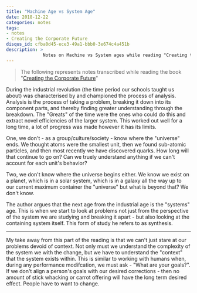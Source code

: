 ```yaml
---
title: "Machine Age vs System Age"
date: 2018-12-22
categories: notes
tags:
- notes
- Creating the Corporate Future
disqus_id: cfba0d45-ece3-49a1-bbb0-3e674c4a451b
description: >
              Notes on Machine vs System ages while reading "Creating the Corporate Future"
---
```


> The following represents notes transcribed while reading the book "[Creating the Corporate Future](https://www.amazon.com/Creating-Corporate-Future-Plan-Planned/dp/0471090093)"

During the industrial revolution (the time period our schools taught us about) was characterised by and championed the process of analysis. Analysis is the process of taking a problem, breaking it down into its component parts, and thereby finding greater understanding through the breakdown. The "Greats" of the time were the ones who could do this and extract novel efficiencies of the larger system. This worked out well for a long time, a lot of progress was made however it has its limits.

One, we don't - as a group/culture/society - know where the "universe" ends. We thought atoms were the smallest unit, then we found sub-atomic particles, and then most recently we have discovered quarks. How long will that continue to go on? Can we truely understand anything if we can't account for each unit's behavior?

Two, we don't know where the universe begins either. We know we exist on a planet, which is in a solar system, which is in a galaxy all the way up to our current maximum container the "universe" but what is beyond that? We don't know.

The author argues that the next age from the industrial age is the "systems" age. This is when we start to look at problems not just from the perspective of the system we are studying and breaking it apart - but also looking at the containing system itself. This form of study he refers to as synthesis.

---

My take away from this part of the reading is that we can't just stare at our problems devoid of context. Not only must we understand the complexity of the system we with the change, but we have to understand the "context" that the system exists within. This is similar to working with humans when, during any performance modifcation, we must ask - "What are your goals?". If we don't align a person's goals with our desired corrections - then no amount of stick whacking or carrot offering will have the long term desired effect. People have to want to change.